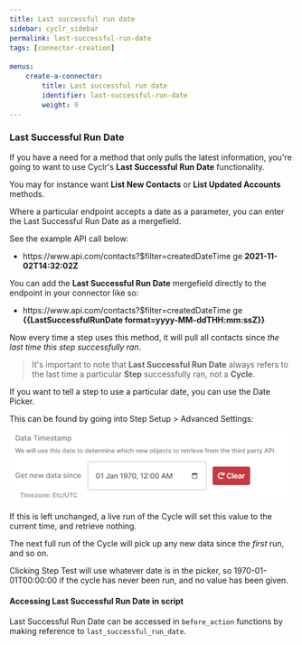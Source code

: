 ```yaml
---
title: Last successful run date
sidebar: cyclr_sidebar
permalink: last-successful-run-date
tags: [connector-creation]

menus:
    create-a-connector:
        title: Last successful run date
        identifier: last-successful-run-date
        weight: 9
---
```


### Last Successful Run Date

If you have a need for a method that only pulls the latest information, you're going to want to use Cyclr's **Last Successful Run Date** functionality.

You may for instance want **List New Contacts** or **List Updated Accounts** methods.

Where a particular endpoint accepts a date as a parameter, you can enter the Last Successful Run Date as a mergefield.

See the example API call below:

* ht<span/>tps://ww<span/>w.api.com/contacts?$filter=createdDateTime ge **2021-11-02T14:32:02Z**

You can add the **Last Successful Run Date** mergefield directly to the endpoint in your connector like so:

* ht<span/>tps://ww<span/>w.api.com/contacts?$filter=createdDateTime ge **\{\{LastSuccessfulRunDate format=yyyy-MM-ddTHH:mm:ssZ\}\}**

Now every time a step uses this method, it will pull all contacts since *the last time this step successfully ran*.

> It's important to note that **Last Successful Run Date** always refers to the last time a particular **Step** successfully ran, not a **Cycle**.

If you want to tell a step to use a particular date, you can use the Date Picker.

This can be found by going into Step Setup > Advanced Settings:

![Date Picker](./images/datepicker.png)

If this is left unchanged, a live run of the Cycle will set this value to the current time, and retrieve nothing.

The next full run of the Cycle will pick up any new data since the *first* run, and so on.

Clicking Step Test will use whatever date is in the picker, so 1970-01-01T00:00:00 if the cycle has never been run, and no value has been given.

#### Accessing Last Successful Run Date in script

Last Successful Run Date can be accessed in ``before_action`` functions by making reference to ``last_successful_run_date``.
